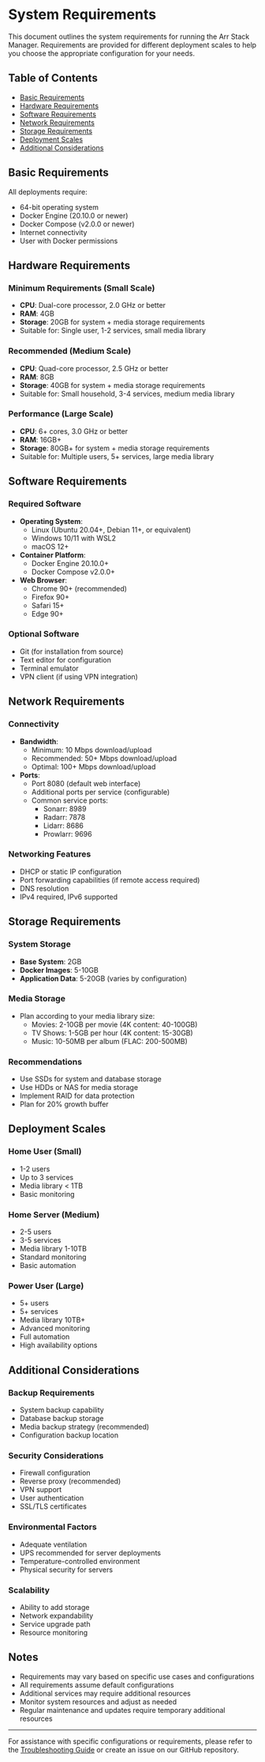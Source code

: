# System Requirements

This document outlines the system requirements for running the Arr Stack Manager. Requirements are provided for different deployment scales to help you choose the appropriate configuration for your needs.

## Table of Contents
- [Basic Requirements](#basic-requirements)
- [Hardware Requirements](#hardware-requirements)
- [Software Requirements](#software-requirements)
- [Network Requirements](#network-requirements)
- [Storage Requirements](#storage-requirements)
- [Deployment Scales](#deployment-scales)
- [Additional Considerations](#additional-considerations)

## Basic Requirements

All deployments require:
- 64-bit operating system
- Docker Engine (20.10.0 or newer)
- Docker Compose (v2.0.0 or newer)
- Internet connectivity
- User with Docker permissions

## Hardware Requirements

### Minimum Requirements (Small Scale)
- **CPU**: Dual-core processor, 2.0 GHz or better
- **RAM**: 4GB
- **Storage**: 20GB for system + media storage requirements
- Suitable for: Single user, 1-2 services, small media library

### Recommended (Medium Scale)
- **CPU**: Quad-core processor, 2.5 GHz or better
- **RAM**: 8GB
- **Storage**: 40GB for system + media storage requirements
- Suitable for: Small household, 3-4 services, medium media library

### Performance (Large Scale)
- **CPU**: 6+ cores, 3.0 GHz or better
- **RAM**: 16GB+
- **Storage**: 80GB+ for system + media storage requirements
- Suitable for: Multiple users, 5+ services, large media library

## Software Requirements

### Required Software
- **Operating System**:
  - Linux (Ubuntu 20.04+, Debian 11+, or equivalent)
  - Windows 10/11 with WSL2
  - macOS 12+
- **Container Platform**:
  - Docker Engine 20.10.0+
  - Docker Compose v2.0.0+
- **Web Browser**:
  - Chrome 90+ (recommended)
  - Firefox 90+
  - Safari 15+
  - Edge 90+

### Optional Software
- Git (for installation from source)
- Text editor for configuration
- Terminal emulator
- VPN client (if using VPN integration)

## Network Requirements

### Connectivity
- **Bandwidth**: 
  - Minimum: 10 Mbps download/upload
  - Recommended: 50+ Mbps download/upload
  - Optimal: 100+ Mbps download/upload
- **Ports**:
  - Port 8080 (default web interface)
  - Additional ports per service (configurable)
  - Common service ports:
    - Sonarr: 8989
    - Radarr: 7878
    - Lidarr: 8686
    - Prowlarr: 9696

### Networking Features
- DHCP or static IP configuration
- Port forwarding capabilities (if remote access required)
- DNS resolution
- IPv4 required, IPv6 supported

## Storage Requirements

### System Storage
- **Base System**: 2GB
- **Docker Images**: 5-10GB
- **Application Data**: 5-20GB (varies by configuration)

### Media Storage
- Plan according to your media library size:
  - Movies: 2-10GB per movie (4K content: 40-100GB)
  - TV Shows: 1-5GB per hour (4K content: 15-30GB)
  - Music: 10-50MB per album (FLAC: 200-500MB)

### Recommendations
- Use SSDs for system and database storage
- Use HDDs or NAS for media storage
- Implement RAID for data protection
- Plan for 20% growth buffer

## Deployment Scales

### Home User (Small)
- 1-2 users
- Up to 3 services
- Media library < 1TB
- Basic monitoring

### Home Server (Medium)
- 2-5 users
- 3-5 services
- Media library 1-10TB
- Standard monitoring
- Basic automation

### Power User (Large)
- 5+ users
- 5+ services
- Media library 10TB+
- Advanced monitoring
- Full automation
- High availability options

## Additional Considerations

### Backup Requirements
- System backup capability
- Database backup storage
- Media backup strategy (recommended)
- Configuration backup location

### Security Considerations
- Firewall configuration
- Reverse proxy (recommended)
- VPN support
- User authentication
- SSL/TLS certificates

### Environmental Factors
- Adequate ventilation
- UPS recommended for server deployments
- Temperature-controlled environment
- Physical security for servers

### Scalability
- Ability to add storage
- Network expandability
- Service upgrade path
- Resource monitoring

## Notes

- Requirements may vary based on specific use cases and configurations
- All requirements assume default configurations
- Additional services may require additional resources
- Monitor system resources and adjust as needed
- Regular maintenance and updates require temporary additional resources

---

For assistance with specific configurations or requirements, please refer to the [Troubleshooting Guide](../user-guide/troubleshooting.md) or create an issue on our GitHub repository.